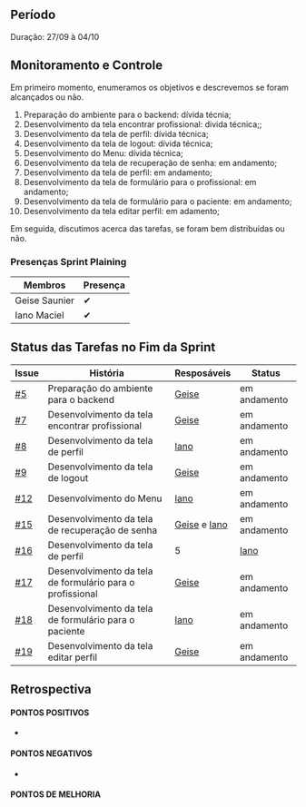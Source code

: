 ## Período
Duração: 27/09 à 04/10

## Monitoramento e Controle

Em primeiro momento, enumeramos os objetivos e descrevemos se foram alcançados ou não.
1. Preparação do ambiente para o backend: dívida técnia; 
2. Desenvolvimento da tela encontrar profissional: divida técnica;;
3. Desenvolvimento da tela de perfil: dívida técnica;
4. Desenvolvimento da tela de logout: dívida técnica;
5. Desenvolvimento do Menu: dívida técnica;
6. Desenvolvimento da tela de recuperação de senha: em andamento;
7. Desenvolvimento da tela de perfil: em andamento;
8. Desenvolvimento da tela de formulário para o profissional: em andamento;
9. Desenvolvimento da tela de formulário para o paciente: em andamento;
10. Desenvolvimento da tela editar perfil: em adamento;
   
Em seguida, discutimos acerca das tarefas, se foram bem distribuidas ou não.

### Presenças Sprint Plaining
| Membros  |  Presença  |
| ------------------- | ------------------- |
|  Geise Saunier |   ✔  |
|  Iano Maciel |  ✔  |


## Status das Tarefas no Fim da Sprint
| **Issue** | **História** | **Resposáveis** | **Status** |
| ------------------- | ------------------- | ------------------- | ------------------- | 
|  [#5](https://github.com/GeiseSaunier/Autizando/issues/5) | Preparação do ambiente para o backend | [Geise](https://github.com/GeiseSaunier) | em andamento |
|  [#7](https://github.com/GeiseSaunier/Autizando/issues/7) | Desenvolvimento da tela encontrar profissional  | [Geise](https://github.com/GeiseSaunier) | em andamento |
|  [#8](https://github.com/GeiseSaunier/Autizando/issues/8) | Desenvolvimento da tela de perfil | [Iano](https://github.com/IanoMaciel)  | em andamento |
|  [#9](https://github.com/GeiseSaunier/Autizando/issues/9) | Desenvolvimento da tela de logout | [Geise](https://github.com/GeiseSaunier) | em andamento |
|  [#12](https://github.com/GeiseSaunier/Autizando/issues/12) | Desenvolvimento do Menu | [Iano](https://github.com/IanoMaciel) | em andamento |
|  [#15](https://github.com/GeiseSaunier/Autizando/issues/15) | Desenvolvimento da tela de recuperação de senha | [Geise](https://github.com/GeiseSaunier) e [Iano](https://github.com/IanoMaciel) | em andamento |
|  [#16](https://github.com/GeiseSaunier/Autizando/issues/16) | Desenvolvimento da tela de perfil  | 5 | [Iano](https://github.com/IanoMaciel) | em andamento |
|  [#17](https://github.com/GeiseSaunier/Autizando/issues/17) | Desenvolvimento da tela de formulário para o profissional | [Geise](https://github.com/GeiseSaunier) | em andamento |
|  [#18](https://github.com/GeiseSaunier/Autizando/issues/18) | Desenvolvimento da tela de formulário para o paciente  | [Iano](https://github.com/IanoMaciel) | em andamento |
|  [#19](https://github.com/GeiseSaunier/Autizando/issues/19) | Desenvolvimento da tela editar perfil | [Geise](https://github.com/GeiseSaunier) | em andamento |


## Retrospectiva

#### PONTOS POSITIVOS
-

#### PONTOS NEGATIVOS
* 

#### PONTOS DE MELHORIA
